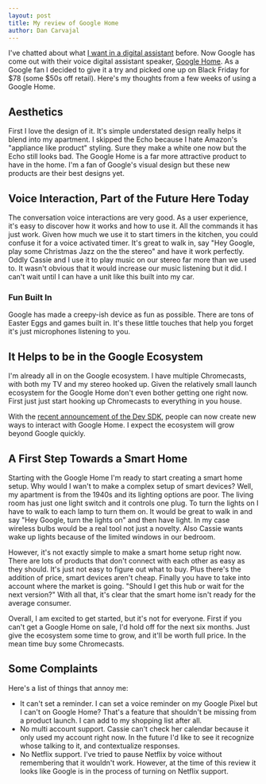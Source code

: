 ```yaml
---
layout: post
title: My review of Google Home
author: Dan Carvajal
---
```

I've chatted about what [I want in a digital assistant](http://dancarvajal.com/2016/01/10/On-Chatbots.html) before. Now Google has come out with their voice digital assistant  speaker, [Google Home](https://madeby.google.com/home/). As a Google fan I decided to give it a try and picked one up on Black Friday for $78 (some $50s off retail). Here's my thoughts from a few weeks of using a Google Home.

## Aesthetics

First I love the design of it. It's simple understated design really helps it blend into my apartment. I skipped the Echo because I hate Amazon's "appliance like product" styling. Sure they make a white one now but the Echo still looks bad. The Google Home is a far more attractive product to have in the home. I'm a fan of Google's visual design but these new products are their best designs yet.

## Voice Interaction, Part of the Future Here Today

The conversation voice interactions are very good. As a user experience, it's easy to discover how it works and how to use it. All the commands it has just work. Given how much we use it to start timers in the kitchen, you could confuse it for a voice activated timer.  It's great to walk in, say "Hey Google, play some Christmas Jazz on the the stereo" and have it work perfectly. Oddly Cassie and I use it to play music on our stereo far more than we used to. It wasn't obvious that it would increase our music listening but it did. I can't wait until I can have a unit like this built into my car.

### Fun Built In

Google has made a creepy-ish device as fun as possible. There are tons of Easter Eggs and games built in. It's these little touches that help you forget it's just microphones listening to you.

## It Helps to be in the Google Ecosystem

I'm already all in on the Google ecosystem. I have multiple Chromecasts, with both my TV and my stereo hooked up. Given the relatively small launch ecosystem for the Google Home don't even bother getting one right now. First just just start hooking up Chromecasts to everything in you house.

With the [recent announcement of the Dev SDK](http://www.androidpolice.com/2016/12/08/actions-on-google-opens-to-the-public-developers-now-free-to-create-custom-voice-actions-for-google-assistant/), people can now create new ways to interact with Google Home. I expect the ecosystem will grow beyond Google quickly.

## A First Step Towards a Smart Home

Starting with the Google Home I'm ready to start creating a smart home setup. Why would I wan't to make a complex setup of smart devices? Well, my apartment is from the 1940s and its lighting options are poor. The living room has just one light switch and it controls one plug. To turn the lights on I have to walk to each lamp to turn them on. It would be great to walk in and say "Hey Google, turn the lights on" and then have light. In my case wireless bulbs would be a real tool not just a novelty. Also Cassie wants wake up lights because of the limited windows in our bedroom.

However, it's not exactly simple to make a smart home setup right now. There are lots of products that don't connect with each other as easy as they should. It's just not easy to figure out what to buy. Plus there's the addition of price, smart devices aren't cheap. Finally you have to take into account where the market is going. "Should I get this hub or wait for the next version?" With all that, it's clear that the smart home isn't ready for the average consumer.

Overall, I am excited to get started, but it's not for everyone. First if you can't get a Google Home on sale, I'd hold off for the next six months. Just give the ecosystem some time to grow, and it'll be worth full price. In the mean time buy some Chromecasts.

## Some Complaints

Here's a list of things that annoy me:
- It can't set a reminder. I can set a voice reminder on my Google Pixel but I can't on Google Home? That's a feature that shouldn't be missing from a product launch. I can add to my shopping list after all.
- No multi account support. Cassie can't check her calendar because it only used my account right now. In the future I'd like to see it recognize whose talking to it, and contextualize responses.
- No Netflix support. I've tried to pause Netflix by voice without remembering that it wouldn't work. However, at the time of this review it looks like Google is in the process of turning on Netflix support.

